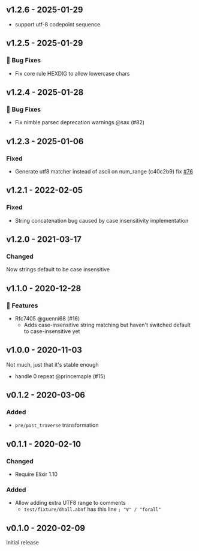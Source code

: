 ## v1.2.6 - 2025-01-29

- support utf-8 codepoint sequence

## v1.2.5 - 2025-01-29

### 🐛 Bug Fixes

- Fix core rule HEXDIG to allow lowercase chars

## v1.2.4 - 2025-01-28

### 🐛 Bug Fixes

- Fix nimble parsec deprecation warnings @sax (#82)

## v1.2.3 - 2025-01-06

### Fixed

- Generate utf8 matcher instead of ascii on num_range (c40c2b9) fix [#76](https://github.com/princemaple/abnf_parsec/issues/76)

## v1.2.1 - 2022-02-05

### Fixed

- String concatenation bug caused by case insensitivity implementation

## v1.2.0 - 2021-03-17

### Changed

Now strings default to be case insensitive

## v1.1.0 - 2020-12-28

### 🚀 Features

- Rfc7405 @guenni68 (#16)
  - Adds case-insensitive string matching but haven't switched default to case-insensitive yet

## v1.0.0 - 2020-11-03

Not much, just that it's stable enough

- handle 0 repeat @princemaple (#15)

## v0.1.2 - 2020-03-06

### Added

- `pre/post_traverse` transformation

## v0.1.1 - 2020-02-10

### Changed

- Require Elixir 1.10

### Added

- Allow adding extra UTF8 range to comments
  - `test/fixture/dhall.abnf` has this line `; "∀" / "forall"`

## v0.1.0 - 2020-02-09

Initial release
